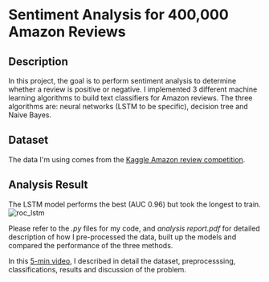 # Sentiment Analysis for 400,000 Amazon Reviews

## Description 
In this project, the goal is to perform sentiment analysis to determine whether a review is positive or negative. 
I implemented 3 different machine learning algorithms to build text classifiers for Amazon reviews. The three algorithms are: neural networks (LSTM to be specific), decision tree and Naive Bayes. 

## Dataset 
The data I'm using comes from the [Kaggle Amazon review competition](https://www.kaggle.com/bittlingmayer/amazonreviews). 

## Analysis Result
The LSTM model performs the best (AUC 0.96) but took the longest to train.  
![roc_lstm](https://user-images.githubusercontent.com/23446412/43758052-bf97af50-99cf-11e8-85fc-83adb9d3f0d0.png)

Please refer to the *.py* files for my code, and *analysis report.pdf* for detailed description of how I pre-processed the data, built up the models and compared the performance of the three methods. 

In this [5-min video](https://drive.google.com/file/d/1ehwHWsjUm3UTG_I5N7zvbY4dlMfkIYn1/view?usp=sharing), I described in detail the dataset, preprocesssing, classifications, results and discussion of the problem. 
